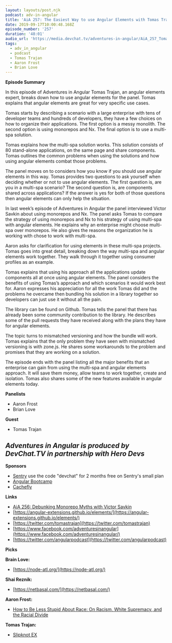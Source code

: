 ```yaml
---
layout: layouts/post.njk
podcast: adv-in-angular
title: 'AiA 257: The Easiest Way to use Angular Elements with Tomas Trajan'
date: 2019-09-17T10:00:48.168Z
episode_number: '257'
duration: '48:01'
audio_url: 'https://media.devchat.tv/adventures-in-angular/AiA_257_Tomas_Trajan.mp3'
tags:
  - adv_in_angular
  - podcast
  - Tomas Trajan
  - Aaron Frost
  - Brian Love
---
```

**Episode Summary**

In this episode of Adventures in Angular Tomas Trajan, an angular elements expert, breaks down how to use angular elements for the panel. Tomas explains that angular elements are great for very specific use cases. 

Tomas starts by describing a scenario with a large enterprise with tens of developer teams and hundreds of developers, they have a few choices on how to organize their applications. The first option is a messy monolith. The second option is using monorepos and Nx. The final option is to use a multi-spa solution.

Tomas explains how the multi-spa solution works. This solution consists of 80 stand-alone applications, on the same page and share components. Tomas outlines the common problems when using the solutions and how using angular elements combat those problems.

The panel moves on to considers how you know if you should use angular elements in this way. Tomas provides two questions to ask yourself when deciding whether or not to use angular elements. The first question is, are you in a multi-spa scenario? The second question is, are components shared across applications? If the answer is yes for both of those questions then angular elements can only help the situation. 

In last week’s episode of Adventures in Angular the panel interviewed Victor Savkin about using monorepos and Nx. The panel asks Tomas to compare the strategy of using monorepos and Nx to his strategy of using multi-spa with angular elements. He explains why an enterprise might choose multi-spa over monorepos. He also gives the reasons the organization he is working with chose to work with multi-spa. 

Aaron asks for clarification for using elements in these multi-spa projects. Tomas goes into great detail, breaking down the way multi-spa and angular elements work together. They walk through it together using consumer profiles as an example.

Tomas explains that using his approach all the applications update components all at once using angular elements. The panel considers the benefits of using Tomas’s approach and which scenarios it would work best for. Aaron expresses his appreciation for all the work Tomas did and the problems he overcame then bundling his solution in a library together so developers can just use it without all the pain.   

The library can be found on Github. Tomas tells the panel that there has already been some community contribution to the library. He describes some of the pull requests they have received along with the plans they have for angular elements. 

The topic turns to mismatched versioning and how the bundle will work. Tomas explains that the only problem they have seen with mismatched versioning is with zone.js. He shares some workarounds to the problem and promises that they are working on a solution. 

The episode ends with the panel listing all the major benefits that an enterprise can gain from using the multi-spa and angular elements approach. It will save them money, allow teams to work together, create and isolation. Tomas also shares some of the new features available in angular elements today. 


**Panelists**

- Aaron Frost
- Brian Love

**Guest**

- Tomas Trajan

## _Adventures in Angular is produced by DevChat.TV in partnership with Hero Devs_

**Sponsors**

- [Sentry](http://sentry.io/) use the code "devchat" for 2 months free on Sentry's small plan
- [Angular Bootcamp](https://angularbootcamp.com/)
- [Cachefly](https://www.cachefly.com/)

**Links**

- [AiA 256: Debunking Monorepo Myths with Victor Savkin](https://devchat.tv/adv-in-angular/aia-256-debunking-monorepo-myths-with-victor-savkin/)
- [https://angular-extensions.github.io/elements/](https://angular-extensions.github.io/elements/)
- [https://twitter.com/tomastrajan](https://twitter.com/tomastrajan)
- [https://www.facebook.com/adventuresinangular](https://www.facebook.com/adventuresinangular/)
- [https://twitter.com/angularpodcast](https://twitter.com/angularpodcast)

**Picks**

**Brain Love:**

- [https://node-atl.org/](https://node-atl.org/)

**Shai Reznik:**

- [https://netbasal.com/](https://netbasal.com/)

**Aaron Frost:**

- [How to Be Less Stupid About Race: On Racism, White Supremacy, and the Racial Divide](https://www.amazon.com/How-Less-Stupid-About-Race/dp/0807039845/ref=sr_1_1?ie=UTF8&amp;qid=1548462018&amp;sr=8-1&amp;linkCode=ll1&amp;tag=devchattv-20&amp;linkId=f06bfe7482dca8bb751ed6d7cc86e2ab&amp;language=en_US)

**Tomas Trajan:**

- [Slipknot EX](https://www.amazon.com/Slipknot-EX/dp/B00000JCOV/ref=asc_df_B00000JCOV/?ie=UTF8&amp;qid=1548462018&amp;sr=8-1&amp;linkCode=ll1&amp;tag=devchattv-20&amp;linkId=f06bfe7482dca8bb751ed6d7cc86e2ab&amp;language=en_US)
